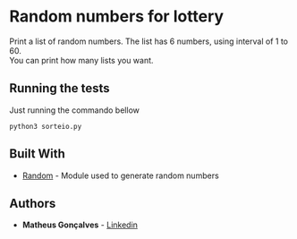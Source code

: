 # Random numbers for lottery

Print a list of random numbers. The list has 6 numbers, using interval of 1 to 60.<br>
You can print how many lists you want.

## Running the tests

Just running the commando bellow

```
python3 sorteio.py
```

## Built With

* [Random](https://docs.python.org/3/library/random.html) - Module used to generate random numbers 

## Authors

* **Matheus Gonçalves** - [Linkedin](https://www.linkedin.com/in/matheus-sgoncalves/)
